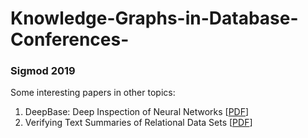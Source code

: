 # Knowledge-Graphs-in-Database-Conferences-

### Sigmod 2019
Some interesting papers in other topics:
1. DeepBase: Deep Inspection of Neural Networks [[PDF](https://arxiv.org/pdf/1808.04486.pdf)]
2. Verifying Text Summaries of Relational Data Sets [[PDF](https://arxiv.org/pdf/1804.07686.pdf)]
